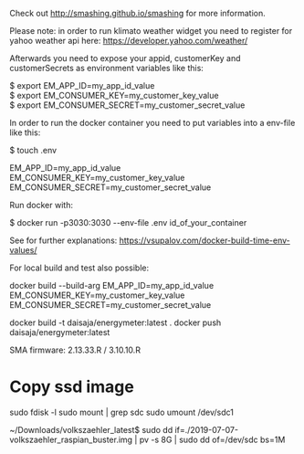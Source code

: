 

Check out http://smashing.github.io/smashing for more information.

Please note: in order to run klimato weather widget you need to register for yahoo weather api here: https://developer.yahoo.com/weather/

Afterwards you need to expose your appid, customerKey and customerSecrets as environment variables like this:

$ export EM_APP_ID=my_app_id_value  
$ export EM_CONSUMER_KEY=my_customer_key_value  
$ export EM_CONSUMER_SECRET=my_customer_secret_value  

In order to run the docker container you need to put variables into a env-file like this:

$ touch .env

EM_APP_ID=my_app_id_value  
EM_CONSUMER_KEY=my_customer_key_value  
EM_CONSUMER_SECRET=my_customer_secret_value  


Run docker with:

$ docker run -p3030:3030 --env-file .env id_of_your_container

See for further explanations: https://vsupalov.com/docker-build-time-env-values/

For local build and test also possible:

docker build --build-arg EM_APP_ID=my_app_id_value EM_CONSUMER_KEY=my_customer_key_value EM_CONSUMER_SECRET=my_customer_secret_value

docker build -t daisaja/energymeter:latest .
docker push daisaja/energymeter:latest

SMA firmware: 2.13.33.R / 3.10.10.R

# Copy ssd image

sudo fdisk -l
sudo mount | grep sdc
sudo umount /dev/sdc1

~/Downloads/volkszaehler_latest$ sudo dd if=./2019-07-07-volkszaehler_raspian_buster.img | pv -s 8G | sudo dd of=/dev/sdc bs=1M
